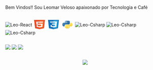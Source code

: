 
Bem Vindos!! Sou Leomar Veloso apaixonado por Tecnologia e Café

<div style="display: inline_block"><br>
  <img align="center" alt="Leo-React" height="30" width="40" src="https://cdn.jsdelivr.net/gh/devicons/devicon@latest/icons/postgresql/postgresql-original.svg">
  <img align="center" alt="Leo-HTML" height="30" width="40" src="https://raw.githubusercontent.com/devicons/devicon/master/icons/html5/html5-original.svg">
  <img align="center" alt="Leo-CSS" height="30" width="40" src="https://raw.githubusercontent.com/devicons/devicon/master/icons/css3/css3-original.svg">
  <img align="center" alt="Leo-Python" height="30" width="40" src="https://raw.githubusercontent.com/devicons/devicon/master/icons/python/python-original.svg">
  <img align="center" alt="Leo-Csharp" height="30" width="40" src="https://cdn.jsdelivr.net/gh/devicons/devicon@latest/icons/postman/postman-original.svg">
  <img align="center" alt="Leo-Csharp" height="30" width="40" src="https://cdn.jsdelivr.net/gh/devicons/devicon@latest/icons/kibana/kibana-original.svg">
  <img align="center" alt="Leo-Csharp" height="30" width="40" src="https://www.vectorlogo.zone/logos/apache_nifi/apache_nifi-icon.svg">
</div>
  
  ##
 
<div> 
  <a href="https://www.instagram.com/leomar.veloso" target="_blank"><img src="https://img.shields.io/badge/-Instagram-%23E4405F?style=for-the-badge&logo=instagram&logoColor=white" target="_blank"></a>
  <a href = "leomarvelosodasilva@gmail.com"><img src="https://img.shields.io/badge/-Gmail-%23333?style=for-the-badge&logo=gmail&logoColor=white" target="_blank"></a>
  <a href="https://www.linkedin.com/in/leomar-veloso-55134b246/?originalSubdomain=br" target="_blank"><img src="https://img.shields.io/badge/-LinkedIn-%230077B5?style=for-the-badge&logo=linkedin&logoColor=white" target="_blank"></a>
</div>

##

<p align="center">
  <a href="https://leomarvls.github.io/html-apresentacao/" target="_blank">
    <img src="https://img.shields.io/badge/👉 Clique%20aqui-blue?style=for-the-badge" />
  </a>
</p>
